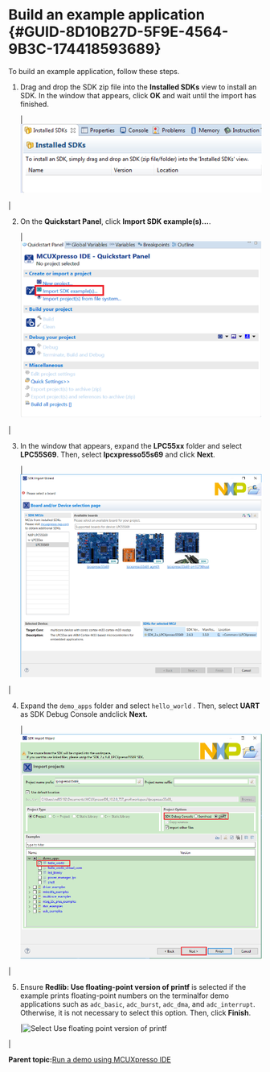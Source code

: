 # Build an example application {#GUID-8D10B27D-5F9E-4564-9B3C-174418593689}

To build an example application, follow these steps.

1.  Drag and drop the SDK zip file into the **Installed SDKs** view to install an SDK. In the window that appears, click **OK** and wait until the import has finished.

    |![](../images/install_an_sdk.png "Install an SDK")

|

2.  On the **Quickstart Panel**, click **Import SDK example\(s\)…**.

    |![](../images/import_sdk_example.png "Import an SDK example")

|

3.  In the window that appears, expand the **LPC55xx** folder and select **LPC55S69**. Then, select **lpcxpresso55s69** and click **Next**.

    |![](../images/select_lpcxpresso55s69_board_trustzone.png "Select LPCXpresso55S69 board")

|

4.  Expand the `demo_apps` folder and select `hello_world` . Then, select **UART** as SDK Debug Console andclick **Next.**

    |![](../images/select_hello_world_lpc55xx.png "Select hello_world")

|

5.  Ensure **Redlib: Use floating-point version of printf** is selected if the example prints floating-point numbers on the terminalfor demo applications such as `adc_basic`, `adc_burst`, `adc_dma`, and `adc_interrupt`. Otherwise, it is not necessary to select this option. Then, click **Finish**.

    |![](../images/select_use_floating_point_version_printf_lpc55xx.png "Select Use floating point version of
												printf")

|


**Parent topic:**[Run a demo using MCUXpresso IDE](../topics/run_a_demo_using_mcuxpresso_ide.md)

